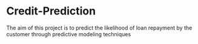 # Credit-Prediction
The aim of this project is to predict the likelihood of loan repayment by the customer through predictive modeling techniques
